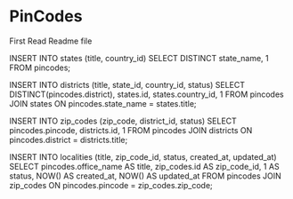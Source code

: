 # PinCodes
 First Read Readme file 
 
INSERT INTO states (title, country_id)
SELECT DISTINCT state_name, 1
FROM pincodes;

INSERT INTO districts (title, state_id, country_id, status)
SELECT DISTINCT(pincodes.district), states.id, states.country_id, 1
FROM pincodes
JOIN states ON pincodes.state_name = states.title;

INSERT INTO zip_codes (zip_code, district_id, status)
SELECT pincodes.pincode, districts.id, 1
FROM pincodes
JOIN districts ON pincodes.district = districts.title;

INSERT INTO localities (title, zip_code_id, status, created_at, updated_at)
SELECT pincodes.office_name AS title,
       zip_codes.id AS zip_code_id,
       1 AS status,
       NOW() AS created_at,
       NOW() AS updated_at
FROM pincodes
JOIN zip_codes ON pincodes.pincode = zip_codes.zip_code;
